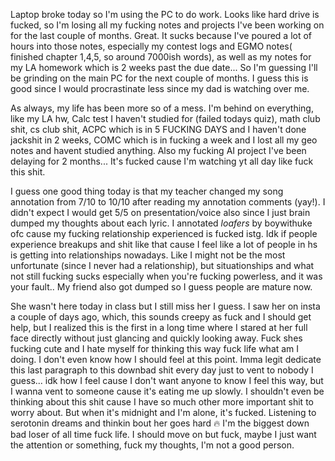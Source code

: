 Laptop broke today so I'm using the PC to do work. Looks like hard drive is fucked, so I'm losing all my fucking notes and projects I've been working on for the last couple of months. Great. It sucks because I've poured a lot of hours into those notes, especially my contest logs and EGMO notes( finished chapter 1,4,5, so around 7000ish words), as well as my notes for my LA homework which is 2 weeks past the due date... So I'm guessing I'll be grinding on the main PC for the next couple of months. I guess this is good since I would procrastinate less since my dad is watching over me. 

As always, my life has been more so of a mess. I'm behind on everything, like my LA hw, Calc test I haven't studied for (failed todays quiz), math club shit, cs club shit, ACPC which is in 5 FUCKING DAYS and I haven't done jackshit in 2 weeks, COMC which is in fucking a week and I lost all my geo notes and havent studied anything. Also my fucking AI project I've been delaying for 2 months... It's fucked cause I'm watching yt all day like fuck this shit.

I guess one good thing today is that my teacher changed my song annotation from 7/10 to 10/10 after reading my annotation comments (yay!). I didn't expect I would get 5/5 on presentation/voice also since I just brain dumped my thoughts about each lyric. I annotated *loafers* by boywithuke ofc cause my fucking relationship experienced is fucked istg. Idk if people experience breakups and shit like that cause I feel like a lot of people in hs is getting into relationships nowadays. Like I might not be the most unfortunate (since I never had a relationship), but situationships and what not still fucking sucks especially when you're fucking powerless, and it was your fault.. My friend also got dumped so I guess people are mature now.

She wasn't here today in class but I still miss her I guess. I saw her on insta a couple of days ago, which, this sounds creepy as fuck and I should get help, but I realized this is the first in a long time where I stared at her full face directly without just glancing and quickly looking away. Fuck shes fucking cute and I hate myself for thinking this way fuck life what am I doing. I don't even know how I should feel at this point. Imma legit dedicate this last paragraph to this downbad shit every day just to vent to nobody I guess... idk how I feel cause I don't want anyone to know I feel this way, but I wanna vent to someone cause it's eating me up slowly. I shouldn't even be thinking about this shit cause I have so much other more important shit to worry about. But when it's midnight and I'm alone, it's fucked. Listening to serotonin dreams and thinkin bout her goes hard :fire: I'm the biggest down bad loser of all time fuck life. I should move on but fuck, maybe I just want the attention or something, fuck my thoughts, I'm not a good person.